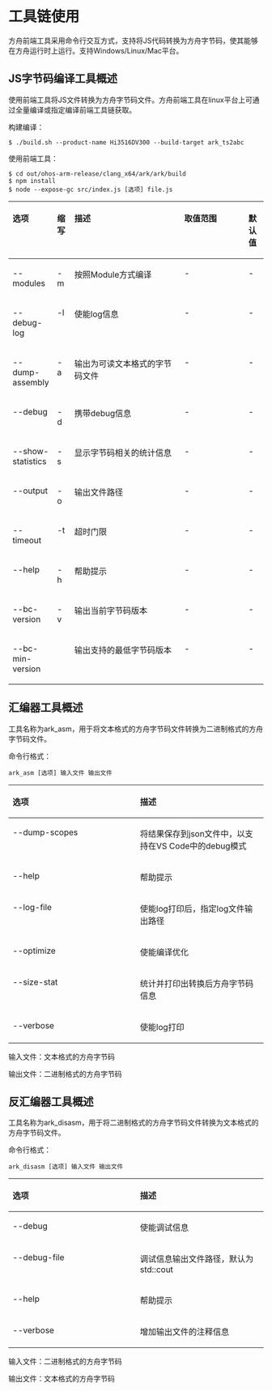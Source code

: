 # 工具链使用<a name="ZH-CN_TOPIC_0000001128256014"></a>

方舟前端工具采用命令行交互方式，支持将JS代码转换为方舟字节码，使其能够在方舟运行时上运行。支持Windows/Linux/Mac平台。

## JS字节码编译工具概述

使用前端工具将JS文件转换为方舟字节码文件。方舟前端工具在linux平台上可通过全量编译或指定编译前端工具链获取。

构建编译：

```
$ ./build.sh --product-name Hi3516DV300 --build-target ark_ts2abc
```

使用前端工具：

```
$ cd out/ohos-arm-release/clang_x64/ark/ark/build
$ npm install
$ node --expose-gc src/index.js [选项] file.js
```

<a name="table18706114344420"></a>
<table><thead align="left"><tr id="row19706343164411"><th class="cellrowborder" valign="top" width="15.29152915291529%" id="mcps1.1.6.1.1"><p id="p1970694310447"><a name="p1970694310447"></a><a name="p1970694310447"></a>选项</p>
</th>
<th class="cellrowborder" valign="top" width="6.830683068306829%" id="mcps1.1.6.1.2"><p id="p9548142314456"><a name="p9548142314456"></a><a name="p9548142314456"></a>缩写</p>
</th>
<th class="cellrowborder" valign="top" width="44.34443444344434%" id="mcps1.1.6.1.3"><p id="p170614318449"><a name="p170614318449"></a><a name="p170614318449"></a>描述</p>
</th>
<th class="cellrowborder" valign="top" width="26.01260126012601%" id="mcps1.1.6.1.4"><p id="p1841257144811"><a name="p1841257144811"></a><a name="p1841257144811"></a>取值范围</p>
</th>
<th class="cellrowborder" valign="top" width="7.520752075207521%" id="mcps1.1.6.1.5"><p id="p15894191313495"><a name="p15894191313495"></a><a name="p15894191313495"></a>默认值</p>
</th>
</tr>
</thead>
<tbody><tr id="row770684312444"><td class="cellrowborder" valign="top" width="15.29152915291529%" headers="mcps1.1.6.1.1 "><p id="p0706154312447"><a name="p0706154312447"></a><a name="p0706154312447"></a>--modules</p>
</td>
<td class="cellrowborder" valign="top" width="6.830683068306829%" headers="mcps1.1.6.1.2 "><p id="p1654810236457"><a name="p1654810236457"></a><a name="p1654810236457"></a>-m</p>
</td>
<td class="cellrowborder" valign="top" width="44.34443444344434%" headers="mcps1.1.6.1.3 "><p id="p12451427144913"><a name="p12451427144913"></a><a name="p12451427144913"></a>按照Module方式编译</p>
</td>
<td class="cellrowborder" valign="top" width="26.01260126012601%" headers="mcps1.1.6.1.4 "><p id="p6415710488"><a name="p6415710488"></a><a name="p6415710488"></a>-</p>
</td>
<td class="cellrowborder" valign="top" width="7.520752075207521%" headers="mcps1.1.6.1.5 "><p id="p389411314490"><a name="p389411314490"></a><a name="p389411314490"></a>-</p>
</td>
</tr>
<tr id="row8707114315446"><td class="cellrowborder" valign="top" width="15.29152915291529%" headers="mcps1.1.6.1.1 "><p id="p7707134344416"><a name="p7707134344416"></a><a name="p7707134344416"></a>--debug-log</p>
</td>
<td class="cellrowborder" valign="top" width="6.830683068306829%" headers="mcps1.1.6.1.2 "><p id="p15481123194512"><a name="p15481123194512"></a><a name="p15481123194512"></a>-l</p>
</td>
<td class="cellrowborder" valign="top" width="44.34443444344434%" headers="mcps1.1.6.1.3 "><p id="p1988112617501"><a name="p1988112617501"></a><a name="p1988112617501"></a>使能log信息</p>
</td>
<td class="cellrowborder" valign="top" width="26.01260126012601%" headers="mcps1.1.6.1.4 "><p id="p34135724819"><a name="p34135724819"></a><a name="p34135724819"></a>-</p>
</td>
<td class="cellrowborder" valign="top" width="7.520752075207521%" headers="mcps1.1.6.1.5 "><p id="p16894813204919"><a name="p16894813204919"></a><a name="p16894813204919"></a>-</p>
</td>
</tr>
<tr id="row1770734394411"><td class="cellrowborder" valign="top" width="15.29152915291529%" headers="mcps1.1.6.1.1 "><p id="p11549171604510"><a name="p11549171604510"></a><a name="p11549171604510"></a>--dump-assembly</p>
</td>
<td class="cellrowborder" valign="top" width="6.830683068306829%" headers="mcps1.1.6.1.2 "><p id="p1654815237456"><a name="p1654815237456"></a><a name="p1654815237456"></a>-a</p>
</td>
<td class="cellrowborder" valign="top" width="44.34443444344434%" headers="mcps1.1.6.1.3 "><p id="p1024452794916"><a name="p1024452794916"></a><a name="p1024452794916"></a>输出为可读文本格式的字节码文件</p>
</td>
<td class="cellrowborder" valign="top" width="26.01260126012601%" headers="mcps1.1.6.1.4 "><p id="p184145774817"><a name="p184145774817"></a><a name="p184145774817"></a>-</p>
</td>
<td class="cellrowborder" valign="top" width="7.520752075207521%" headers="mcps1.1.6.1.5 "><p id="p20894101319494"><a name="p20894101319494"></a><a name="p20894101319494"></a>-</p>
</td>
</tr>
<tr id="row17707643124417"><td class="cellrowborder" valign="top" width="15.29152915291529%" headers="mcps1.1.6.1.1 "><p id="p1270714432449"><a name="p1270714432449"></a><a name="p1270714432449"></a>--debug</p>
</td>
<td class="cellrowborder" valign="top" width="6.830683068306829%" headers="mcps1.1.6.1.2 "><p id="p1548172334510"><a name="p1548172334510"></a><a name="p1548172334510"></a>-d</p>
</td>
<td class="cellrowborder" valign="top" width="44.34443444344434%" headers="mcps1.1.6.1.3 "><p id="p32437275490"><a name="p32437275490"></a><a name="p32437275490"></a>携带debug信息</p>
</td>
<td class="cellrowborder" valign="top" width="26.01260126012601%" headers="mcps1.1.6.1.4 "><p id="p134185718488"><a name="p134185718488"></a><a name="p134185718488"></a>-</p>
</td>
<td class="cellrowborder" valign="top" width="7.520752075207521%" headers="mcps1.1.6.1.5 "><p id="p5894613104916"><a name="p5894613104916"></a><a name="p5894613104916"></a>-</p>
</td>
</tr>
<tr id="row14707184314419"><td class="cellrowborder" valign="top" width="15.29152915291529%" headers="mcps1.1.6.1.1 "><p id="p5707194311449"><a name="p5707194311449"></a><a name="p5707194311449"></a>--show-statistics</p>
</td>
<td class="cellrowborder" valign="top" width="6.830683068306829%" headers="mcps1.1.6.1.2 "><p id="p1954872319456"><a name="p1954872319456"></a><a name="p1954872319456"></a>-s</p>
</td>
<td class="cellrowborder" valign="top" width="44.34443444344434%" headers="mcps1.1.6.1.3 "><p id="p16224102744913"><a name="p16224102744913"></a><a name="p16224102744913"></a>显示字节码相关的统计信息</p>
</td>
<td class="cellrowborder" valign="top" width="26.01260126012601%" headers="mcps1.1.6.1.4 "><p id="p154195704813"><a name="p154195704813"></a><a name="p154195704813"></a>-</p>
</td>
<td class="cellrowborder" valign="top" width="7.520752075207521%" headers="mcps1.1.6.1.5 "><p id="p19894131304917"><a name="p19894131304917"></a><a name="p19894131304917"></a>-</p>
</td>
</tr>
<tr id="row768813216460"><td class="cellrowborder" valign="top" width="15.29152915291529%" headers="mcps1.1.6.1.1 "><p id="p20688113244612"><a name="p20688113244612"></a><a name="p20688113244612"></a>--output</p>
</td>
<td class="cellrowborder" valign="top" width="6.830683068306829%" headers="mcps1.1.6.1.2 "><p id="p1468863218469"><a name="p1468863218469"></a><a name="p1468863218469"></a>-o</p>
</td>
<td class="cellrowborder" valign="top" width="44.34443444344434%" headers="mcps1.1.6.1.3 "><p id="p1468814324461"><a name="p1468814324461"></a><a name="p1468814324461"></a>输出文件路径</p>
</td>
<td class="cellrowborder" valign="top" width="26.01260126012601%" headers="mcps1.1.6.1.4 "><p id="p12624825135117"><a name="p12624825135117"></a><a name="p12624825135117"></a>-</p>
</td>
<td class="cellrowborder" valign="top" width="7.520752075207521%" headers="mcps1.1.6.1.5 "><p id="p1989431344920"><a name="p1989431344920"></a><a name="p1989431344920"></a>-</p>
</td>
</tr>
<tr id="row6445636154611"><td class="cellrowborder" valign="top" width="15.29152915291529%" headers="mcps1.1.6.1.1 "><p id="p64451436124618"><a name="p64451436124618"></a><a name="p64451436124618"></a>--timeout</p>
</td>
<td class="cellrowborder" valign="top" width="6.830683068306829%" headers="mcps1.1.6.1.2 "><p id="p1445113611468"><a name="p1445113611468"></a><a name="p1445113611468"></a>-t</p>
</td>
<td class="cellrowborder" valign="top" width="44.34443444344434%" headers="mcps1.1.6.1.3 "><p id="p1044510362466"><a name="p1044510362466"></a><a name="p1044510362466"></a>超时门限</p>
</td>
<td class="cellrowborder" valign="top" width="26.01260126012601%" headers="mcps1.1.6.1.4 "><p id="p745572486"><a name="p745572486"></a><a name="p745572486"></a>-</p>
</td>
<td class="cellrowborder" valign="top" width="7.520752075207521%" headers="mcps1.1.6.1.5 "><p id="p7894111310494"><a name="p7894111310494"></a><a name="p7894111310494"></a>-</p>
</td>
</tr>
<tr id="row1978841614720"><td class="cellrowborder" valign="top" width="15.29152915291529%" headers="mcps1.1.6.1.1 "><p id="p0788141614716"><a name="p0788141614716"></a><a name="p0788141614716"></a>--help</p>
</td>
<td class="cellrowborder" valign="top" width="6.830683068306829%" headers="mcps1.1.6.1.2 "><p id="p207884169473"><a name="p207884169473"></a><a name="p207884169473"></a>-h</p>
</td>
<td class="cellrowborder" valign="top" width="44.34443444344434%" headers="mcps1.1.6.1.3 "><p id="p178821634716"><a name="p178821634716"></a><a name="p178821634716"></a>帮助提示</p>
</td>
<td class="cellrowborder" valign="top" width="26.01260126012601%" headers="mcps1.1.6.1.4 "><p id="p1341757114819"><a name="p1341757114819"></a><a name="p1341757114819"></a>-</p>
</td>
<td class="cellrowborder" valign="top" width="7.520752075207521%" headers="mcps1.1.6.1.5 "><p id="p208946134499"><a name="p208946134499"></a><a name="p208946134499"></a>-</p>
</td>
</tr>
<tr id="row14354103234714"><td class="cellrowborder" valign="top" width="15.29152915291529%" headers="mcps1.1.6.1.1 "><p id="p1235410329479"><a name="p1235410329479"></a><a name="p1235410329479"></a>--bc-version</p>
</td>
<td class="cellrowborder" valign="top" width="6.830683068306829%" headers="mcps1.1.6.1.2 "><p id="p63541832124712"><a name="p63541832124712"></a><a name="p63541832124712"></a>-v</p>
</td>
<td class="cellrowborder" valign="top" width="44.34443444344434%" headers="mcps1.1.6.1.3 "><p id="p14354832134715"><a name="p14354832134715"></a><a name="p14354832134715"></a>输出当前字节码版本</p>
</td>
<td class="cellrowborder" valign="top" width="26.01260126012601%" headers="mcps1.1.6.1.4 "><p id="p16410577487"><a name="p16410577487"></a><a name="p16410577487"></a>-</p>
</td>
<td class="cellrowborder" valign="top" width="7.520752075207521%" headers="mcps1.1.6.1.5 "><p id="p14894201364911"><a name="p14894201364911"></a><a name="p14894201364911"></a>-</p>
</td>
</tr>
<tr id="row246823515473"><td class="cellrowborder" valign="top" width="15.29152915291529%" headers="mcps1.1.6.1.1 "><p id="p1346883524711"><a name="p1346883524711"></a><a name="p1346883524711"></a>--bc-min-version</p>
</td>
<td class="cellrowborder" valign="top" width="6.830683068306829%" headers="mcps1.1.6.1.2 ">&nbsp;&nbsp;</td>
<td class="cellrowborder" valign="top" width="44.34443444344434%" headers="mcps1.1.6.1.3 "><p id="p17469123534711"><a name="p17469123534711"></a><a name="p17469123534711"></a>输出支持的最低字节码版本</p>
</td>
<td class="cellrowborder" valign="top" width="26.01260126012601%" headers="mcps1.1.6.1.4 "><p id="p195557124818"><a name="p195557124818"></a><a name="p195557124818"></a>-</p>
</td>
<td class="cellrowborder" valign="top" width="7.520752075207521%" headers="mcps1.1.6.1.5 "><p id="p11894141354919"><a name="p11894141354919"></a><a name="p11894141354919"></a>-</p>
</td>
</tr>
</tbody>
</table>

## 汇编器工具概述

工具名称为ark\_asm，用于将文本格式的方舟字节码文件转换为二进制格式的方舟字节码文件。

命令行格式：

```
ark_asm [选项] 输入文件 输出文件
```

<a name="table11141827153017"></a>
<table><thead align="left"><tr id="row101462717303"><th class="cellrowborder" valign="top" width="50%" id="mcps1.1.3.1.1"><p id="p51552743010"><a name="p51552743010"></a><a name="p51552743010"></a>选项</p>
</th>
<th class="cellrowborder" valign="top" width="50%" id="mcps1.1.3.1.2"><p id="p11592710304"><a name="p11592710304"></a><a name="p11592710304"></a>描述</p>
</th>
</tr>
</thead>
<tbody><tr id="row2015172763014"><td class="cellrowborder" valign="top" width="50%" headers="mcps1.1.3.1.1 "><p id="p171592710306"><a name="p171592710306"></a><a name="p171592710306"></a>--dump-scopes</p>
</td>
<td class="cellrowborder" valign="top" width="50%" headers="mcps1.1.3.1.2 "><p id="p13151527133011"><a name="p13151527133011"></a><a name="p13151527133011"></a>将结果保存到json文件中，以支持在VS Code中的debug模式</p>
</td>
</tr>
<tr id="row1015527173015"><td class="cellrowborder" valign="top" width="50%" headers="mcps1.1.3.1.1 "><p id="p1615182712308"><a name="p1615182712308"></a><a name="p1615182712308"></a>--help</p>
</td>
<td class="cellrowborder" valign="top" width="50%" headers="mcps1.1.3.1.2 "><p id="p9556101593120"><a name="p9556101593120"></a><a name="p9556101593120"></a>帮助提示</p>
</td>
</tr>
<tr id="row1015112763020"><td class="cellrowborder" valign="top" width="50%" headers="mcps1.1.3.1.1 "><p id="p1815182733012"><a name="p1815182733012"></a><a name="p1815182733012"></a>--log-file</p>
</td>
<td class="cellrowborder" valign="top" width="50%" headers="mcps1.1.3.1.2 "><p id="p1615627173019"><a name="p1615627173019"></a><a name="p1615627173019"></a>使能log打印后，指定log文件输出路径</p>
</td>
</tr>
<tr id="row131515277307"><td class="cellrowborder" valign="top" width="50%" headers="mcps1.1.3.1.1 "><p id="p111572716304"><a name="p111572716304"></a><a name="p111572716304"></a>--optimize</p>
</td>
<td class="cellrowborder" valign="top" width="50%" headers="mcps1.1.3.1.2 "><p id="p25842312319"><a name="p25842312319"></a><a name="p25842312319"></a>使能编译优化</p>
</td>
</tr>
<tr id="row1815112753020"><td class="cellrowborder" valign="top" width="50%" headers="mcps1.1.3.1.1 "><p id="p2151927193015"><a name="p2151927193015"></a><a name="p2151927193015"></a>--size-stat</p>
</td>
<td class="cellrowborder" valign="top" width="50%" headers="mcps1.1.3.1.2 "><p id="p1715312588115"><a name="p1715312588115"></a><a name="p1715312588115"></a>统计并打印出转换后方舟字节码信息</p>
</td>
</tr>
<tr id="row1915182703012"><td class="cellrowborder" valign="top" width="50%" headers="mcps1.1.3.1.1 "><p id="p17151527133017"><a name="p17151527133017"></a><a name="p17151527133017"></a>--verbose</p>
</td>
<td class="cellrowborder" valign="top" width="50%" headers="mcps1.1.3.1.2 "><p id="p15761152983113"><a name="p15761152983113"></a><a name="p15761152983113"></a>使能log打印</p>
</td>
</tr>
</tbody>
</table>

输入文件：文本格式的方舟字节码

输出文件：二进制格式的方舟字节码

## 反汇编器工具概述

工具名称为ark\_disasm，用于将二进制格式的方舟字节码文件转换为文本格式的方舟字节码文件。

命令行格式：

```
ark_disasm [选项] 输入文件 输出文件
```

<a name="table125062517328"></a>
<table><thead align="left"><tr id="row125182553217"><th class="cellrowborder" valign="top" width="50%" id="mcps1.1.3.1.1"><p id="p175162514327"><a name="p175162514327"></a><a name="p175162514327"></a>选项</p>
</th>
<th class="cellrowborder" valign="top" width="50%" id="mcps1.1.3.1.2"><p id="p6512255324"><a name="p6512255324"></a><a name="p6512255324"></a>描述</p>
</th>
</tr>
</thead>
<tbody><tr id="row5511825103218"><td class="cellrowborder" valign="top" width="50%" headers="mcps1.1.3.1.1 "><p id="p45172513326"><a name="p45172513326"></a><a name="p45172513326"></a>--debug</p>
</td>
<td class="cellrowborder" valign="top" width="50%" headers="mcps1.1.3.1.2 "><p id="p1245695053215"><a name="p1245695053215"></a><a name="p1245695053215"></a>使能调试信息</p>
</td>
</tr>
<tr id="row951112515321"><td class="cellrowborder" valign="top" width="50%" headers="mcps1.1.3.1.1 "><p id="p451192515323"><a name="p451192515323"></a><a name="p451192515323"></a>--debug-file</p>
</td>
<td class="cellrowborder" valign="top" width="50%" headers="mcps1.1.3.1.2 "><p id="p175142583210"><a name="p175142583210"></a><a name="p175142583210"></a>调试信息输出文件路径，默认为std::cout</p>
</td>
</tr>
<tr id="row45116253325"><td class="cellrowborder" valign="top" width="50%" headers="mcps1.1.3.1.1 "><p id="p85116259328"><a name="p85116259328"></a><a name="p85116259328"></a>--help</p>
</td>
<td class="cellrowborder" valign="top" width="50%" headers="mcps1.1.3.1.2 "><p id="p1348135833214"><a name="p1348135833214"></a><a name="p1348135833214"></a>帮助提示</p>
</td>
</tr>
<tr id="row194197407327"><td class="cellrowborder" valign="top" width="50%" headers="mcps1.1.3.1.1 "><p id="p154205401325"><a name="p154205401325"></a><a name="p154205401325"></a>--verbose</p>
</td>
<td class="cellrowborder" valign="top" width="50%" headers="mcps1.1.3.1.2 "><p id="p369871173312"><a name="p369871173312"></a><a name="p369871173312"></a>增加输出文件的注释信息</p>
</td>
</tr>
</tbody>
</table>

输入文件：二进制格式的方舟字节码

输出文件：文本格式的方舟字节码

